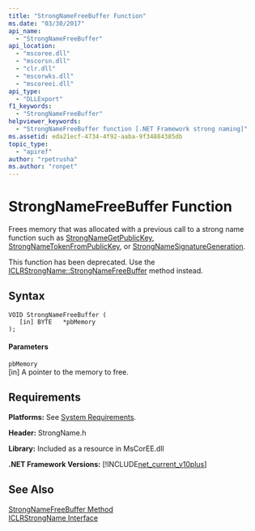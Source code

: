 ```yaml
---
title: "StrongNameFreeBuffer Function"
ms.date: "03/30/2017"
api_name: 
  - "StrongNameFreeBuffer"
api_location: 
  - "mscoree.dll"
  - "mscorsn.dll"
  - "clr.dll"
  - "mscorwks.dll"
  - "mscoreei.dll"
api_type: 
  - "DLLExport"
f1_keywords: 
  - "StrongNameFreeBuffer"
helpviewer_keywords: 
  - "StrongNameFreeBuffer function [.NET Framework strong naming]"
ms.assetid: eda21ecf-4734-4f92-aaba-9f34884385db
topic_type: 
  - "apiref"
author: "rpetrusha"
ms.author: "ronpet"
---
```

# StrongNameFreeBuffer Function
Frees memory that was allocated with a previous call to a strong name function such as [StrongNameGetPublicKey](../../../../docs/framework/unmanaged-api/strong-naming/strongnamegetpublickey-function.md), [StrongNameTokenFromPublicKey](../../../../docs/framework/unmanaged-api/strong-naming/strongnametokenfrompublickey-function.md), or [StrongNameSignatureGeneration](../../../../docs/framework/unmanaged-api/strong-naming/strongnamesignaturegeneration-function.md).  
  
 This function has been deprecated. Use the [ICLRStrongName::StrongNameFreeBuffer](../../../../docs/framework/unmanaged-api/hosting/iclrstrongname-strongnamefreebuffer-method.md) method instead.  
  
## Syntax  
  
```  
VOID StrongNameFreeBuffer (   
   [in] BYTE   *pbMemory  
);  
```  
  
#### Parameters  
 `pbMemory`  
 [in] A pointer to the memory to free.  
  
## Requirements  
 **Platforms:** See [System Requirements](../../../../docs/framework/get-started/system-requirements.md).  
  
 **Header:** StrongName.h  
  
 **Library:** Included as a resource in MsCorEE.dll  
  
 **.NET Framework Versions:** [!INCLUDE[net_current_v10plus](../../../../includes/net-current-v10plus-md.md)]  
  
## See Also  
 [StrongNameFreeBuffer Method](../../../../docs/framework/unmanaged-api/hosting/iclrstrongname-strongnamefreebuffer-method.md)  
 [ICLRStrongName Interface](../../../../docs/framework/unmanaged-api/hosting/iclrstrongname-interface.md)
